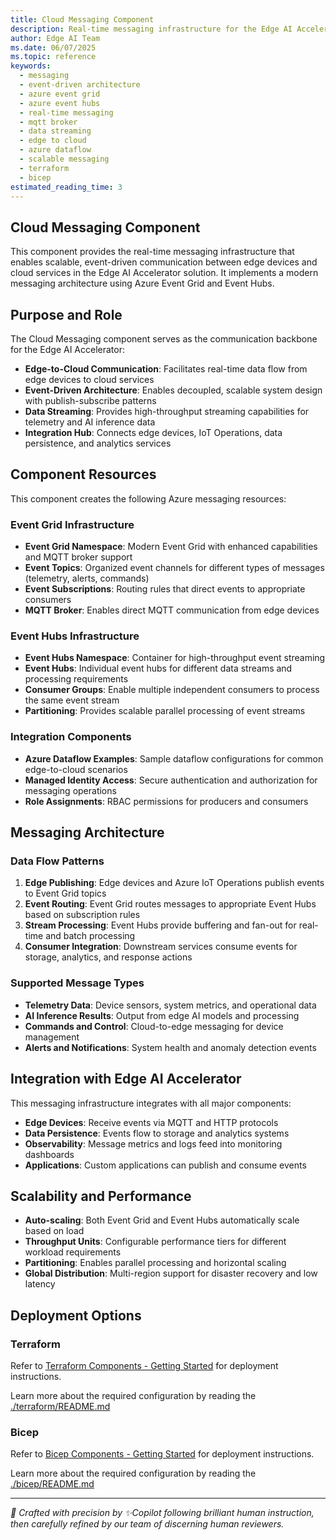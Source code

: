 ```yaml
---
title: Cloud Messaging Component
description: Real-time messaging infrastructure for the Edge AI Accelerator using Azure Event Grid and Event Hubs to enable scalable, event-driven communication between edge devices and cloud services
author: Edge AI Team
ms.date: 06/07/2025
ms.topic: reference
keywords:
  - messaging
  - event-driven architecture
  - azure event grid
  - azure event hubs
  - real-time messaging
  - mqtt broker
  - data streaming
  - edge to cloud
  - azure dataflow
  - scalable messaging
  - terraform
  - bicep
estimated_reading_time: 3
---
```


## Cloud Messaging Component

This component provides the real-time messaging infrastructure that enables scalable, event-driven communication between edge devices and cloud services in the Edge AI Accelerator solution. It implements a modern messaging architecture using Azure Event Grid and Event Hubs.

## Purpose and Role

The Cloud Messaging component serves as the communication backbone for the Edge AI Accelerator:

- **Edge-to-Cloud Communication**: Facilitates real-time data flow from edge devices to cloud services
- **Event-Driven Architecture**: Enables decoupled, scalable system design with publish-subscribe patterns
- **Data Streaming**: Provides high-throughput streaming capabilities for telemetry and AI inference data
- **Integration Hub**: Connects edge devices, IoT Operations, data persistence, and analytics services

## Component Resources

This component creates the following Azure messaging resources:

### Event Grid Infrastructure

- **Event Grid Namespace**: Modern Event Grid with enhanced capabilities and MQTT broker support
- **Event Topics**: Organized event channels for different types of messages (telemetry, alerts, commands)
- **Event Subscriptions**: Routing rules that direct events to appropriate consumers
- **MQTT Broker**: Enables direct MQTT communication from edge devices

### Event Hubs Infrastructure

- **Event Hubs Namespace**: Container for high-throughput event streaming
- **Event Hubs**: Individual event hubs for different data streams and processing requirements
- **Consumer Groups**: Enable multiple independent consumers to process the same event stream
- **Partitioning**: Provides scalable parallel processing of event streams

### Integration Components

- **Azure Dataflow Examples**: Sample dataflow configurations for common edge-to-cloud scenarios
- **Managed Identity Access**: Secure authentication and authorization for messaging operations
- **Role Assignments**: RBAC permissions for producers and consumers

## Messaging Architecture

### Data Flow Patterns

1. **Edge Publishing**: Edge devices and Azure IoT Operations publish events to Event Grid topics
2. **Event Routing**: Event Grid routes messages to appropriate Event Hubs based on subscription rules
3. **Stream Processing**: Event Hubs provide buffering and fan-out for real-time and batch processing
4. **Consumer Integration**: Downstream services consume events for storage, analytics, and response actions

### Supported Message Types

- **Telemetry Data**: Device sensors, system metrics, and operational data
- **AI Inference Results**: Output from edge AI models and processing
- **Commands and Control**: Cloud-to-edge messaging for device management
- **Alerts and Notifications**: System health and anomaly detection events

## Integration with Edge AI Accelerator

This messaging infrastructure integrates with all major components:

- **Edge Devices**: Receive events via MQTT and HTTP protocols
- **Data Persistence**: Events flow to storage and analytics systems
- **Observability**: Message metrics and logs feed into monitoring dashboards
- **Applications**: Custom applications can publish and consume events

## Scalability and Performance

- **Auto-scaling**: Both Event Grid and Event Hubs automatically scale based on load
- **Throughput Units**: Configurable performance tiers for different workload requirements
- **Partitioning**: Enables parallel processing and horizontal scaling
- **Global Distribution**: Multi-region support for disaster recovery and low latency

## Deployment Options

### Terraform

Refer to [Terraform Components - Getting Started](../../README.md#terraform-components---getting-started) for
deployment instructions.

Learn more about the required configuration by reading the [./terraform/README.md](./terraform/README.md)

### Bicep

Refer to [Bicep Components - Getting Started](../README.md#bicep-components---getting-started) for deployment instructions.

Learn more about the required configuration by reading the [./bicep/README.md](./bicep/README.md)

---

<!-- markdownlint-disable MD036 -->
*🤖 Crafted with precision by ✨Copilot following brilliant human instruction,
then carefully refined by our team of discerning human reviewers.*
<!-- markdownlint-enable MD036 -->
